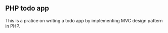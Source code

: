 ##  PHP todo app

This is a pratice on writing a todo app by implementing MVC design pattern in PHP.

